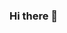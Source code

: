 ### Hi there 👋

<!--
**techsgtcarter99/techsgtcarter99** is a ✨ _special_ ✨ repository because its `README.md` (this file) appears on your GitHub profile.

![Alt Text]()
